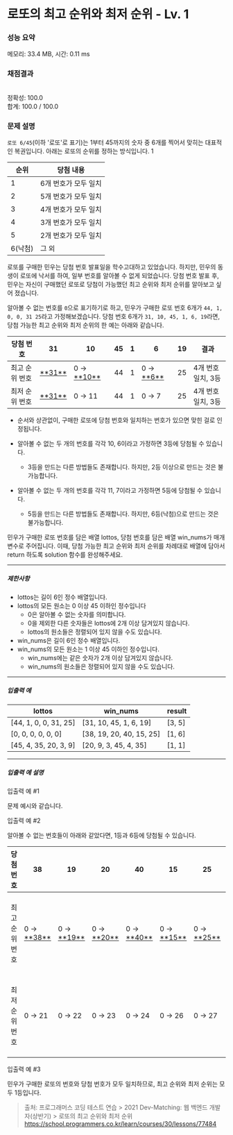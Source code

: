 # 로또의 최고 순위와 최저 순위 - Lv. 1

### 성능 요약

메모리: 33.4 MB, 시간: 0.11 ms

### 채점결과

<br/>정확성: 100.0<br/>합계: 100.0 / 100.0

### 문제 설명

<p><code>로또 6/45</code>(이하 '로또'로 표기)는 1부터 45까지의 숫자 중 6개를 찍어서 맞히는 대표적인 복권입니다. 아래는 로또의 순위를 정하는 방식입니다. 1</p>

<table class="table">
  <thead>
    <tr>
      <th>순위</th>
      <th>당첨 내용</th>
    </tr>
  </thead>
  <tbody>	
    <tr>
      <td>1</td>
      <td>6개 번호가 모두 일치</td>
    </tr>
    <tr>
      <td>2</td>
      <td>5개 번호가 모두 일치</td>
    </tr>
    <tr>
      <td>3</td>
      <td>4개 번호가 모두 일치</td>
    </tr>
    <tr>
      <td>4</td>
      <td>3개 번호가 모두 일치</td>
    </tr>
    <tr>
      <td>5</td>
      <td>2개 번호가 모두 일치</td>
    </tr>
    <tr>
      <td>6(낙첨)</td>
      <td>그 외</td>
    </tr>
  </tbody>
</table>

<p>로또를 구매한 민우는 당첨 번호 발표일을 학수고대하고 있었습니다. 하지만, 민우의 동생이 로또에 낙서를 하여, 일부 번호를 알아볼 수 없게 되었습니다. 당첨 번호 발표 후, 민우는 자신이 구매했던 로또로 당첨이 가능했던 최고 순위와 최저 순위를 알아보고 싶어 졌습니다.</p>

<p>알아볼 수 없는 번호를 <code>0</code>으로 표기하기로 하고, 민우가 구매한 로또 번호 6개가 <code>44, 1, 0, 0, 31 25</code>라고 가정해보겠습니다. 당첨 번호 6개가 <code>31, 10, 45, 1, 6, 19</code>라면, 당첨 가능한 최고 순위와 최저 순위의 한 예는 아래와 같습니다.</p>

<table class="table">
  <thead>
    <tr>
      <th>당첨 번호</th>
      <th>31</th>
      <th>10</th>
      <th>45</th>
      <th>1</th>
      <th>6</th>
      <th>19</th>
      <th>결과</th>
    </tr>
  </thead>
  <tbody>	
    <tr>
      <td>최고 순위 번호</td>
      <td><u>**31**</u></td>
      <td>0 → <u>**10**</u></td>
      <td>44</td>
      <td>1</td>
      <td>0 → <u>**6**</u></td>
      <td>25</td>
      <td>4개 번호 일치, 3등</td>
    </tr>
    <tr>
      <td>최저 순위 번호</td>
      <td><u>**31**</u></td>
      <td>0 → 11</td>
      <td>44</td>
      <td>1</td>
      <td>0 → 7</td>
      <td>25</td>
      <td>4개 번호 일치, 3등</td>
    </tr>
  </tbody>
</table>

+ 순서와 상관없이, 구매한 로또에 당첨 번호와 일치하는 번호가 있으면 맞힌 걸로 인정됩니다.

+ 알아볼 수 없는 두 개의 번호를 각각 10, 6이라고 가정하면 3등에 당첨될 수 있습니다.

  * 3등을 만드는 다른 방법들도 존재합니다. 하지만, 2등 이상으로 만드는 것은 불가능합니다.

+ 알아볼 수 없는 두 개의 번호를 각각 11, 7이라고 가정하면 5등에 당첨될 수 있습니다.

  * 5등을 만드는 다른 방법들도 존재합니다. 하지만, 6등(낙첨)으로 만드는 것은 불가능합니다.

<p>민우가 구매한 로또 번호를 담은 배열 lottos, 당첨 번호를 담은 배열 win_nums가 매개변수로 주어집니다. 이때, 당첨 가능한 최고 순위와 최저 순위를 차례대로 배열에 담아서 return 하도록 solution 함수를 완성해주세요.</p>

<hr>

<h5>제한사항</h5>

+ lottos는 길이 6인 정수 배열입니다.
+ lottos의 모든 원소는 0 이상 45 이하인 정수입니다
  * 0은 알아볼 수 없는 숫자를 의미합니다.
  * 0을 제외한 다른 숫자들은 lottos에 2개 이상 담겨있지 않습니다.
  * lottos의 원소들은 정렬되어 있지 않을 수도 있습니다.
+ win_nums은 길이 6인 정수 배열입니다.
+ win_nums의 모든 원소는 1 이상 45 이하인 정수입니다.
  * win_nums에는 같은 숫자가 2개 이상 담겨있지 않습니다.
  * win_nums의 원소들은 정렬되어 있지 않을 수도 있습니다.

<hr>

<h5>입출력 예</h5>

<table class="table">
  <thead>
    <tr>
      <th>lottos</th>
      <th>win_nums</th>
      <th>result</th>
    </tr>
  </thead>
  <tbody>	
    <tr>
      <td>[44, 1, 0, 0, 31, 25]</td>
      <td>[31, 10, 45, 1, 6, 19]</td>
      <td>[3, 5]</td>
    </tr>
    <tr>
      <td>[0, 0, 0, 0, 0, 0]</td>
      <td>[38, 19, 20, 40, 15, 25]</td>
      <td>[1, 6]</td>
    </tr>
    <tr>
      <td>[45, 4, 35, 20, 3, 9]</td>
      <td>[20, 9, 3, 45, 4, 35]</td>
      <td>[1, 1]</td>
    </tr>
  </tbody>
</table>

<hr>

<h5>입출력 예 설명</h5>

<p>입출력 예 #1</p>

<p>문제 예시와 같습니다.</p>

<p>입출력 예 #2</p>

<p>알아볼 수 없는 번호들이 아래와 같았다면, 1등과 6등에 당첨될 수 있습니다.</p>

<table class="table">
  <thead>
    <tr>
      <th>당첨 번호</th>
      <th>38</th>
      <th>19</th>
      <th>20</th>
      <th>40</th>
      <th>15</th>
      <th>25</th>
      <th>결과</th>
    </tr>
  </thead>
  <tbody>	
    <tr>
      <td>최고 순위 번호</td>
      <td>0 → <u>**38**</u></td>
      <td>0 → <u>**19**</u></td>
      <td>0 → <u>**20**</u></td>
      <td>0 → <u>**40**</u></td>
      <td>0 → <u>**15**</u></td>
      <td>0 → <u>**25**</u></td>
      <td>6개 번호 일치, 1등</td>
    </tr>
    <tr>
      <td>최저 순위 번호</td>
      <td>0 → 21</td>
      <td>0 → 22</td>
      <td>0 → 23</td>
      <td>0 → 24</td>
      <td>0 → 26</td>
      <td>0 → 27</td>
      <td>0개 번호 일치, 3등</td>
    </tr>
  </tbody>
</table>

<p>입출력 예 #3</p>

<p>민우가 구매한 로또의 번호와 당첨 번호가 모두 일치하므로, 최고 순위와 최저 순위는 모두 1등입니다.</p>


> 출처: 프로그래머스 코딩 테스트 연습 > 2021 Dev-Matching: 웹 백엔드 개발자(상반기) > 로또의 최고 순위와 최저 순위 https://school.programmers.co.kr/learn/courses/30/lessons/77484
